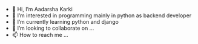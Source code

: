 - 👋 Hi, I’m Aadarsha Karki
- 👀 I’m interested in programming mainly in python as backend developer
- 🌱 I’m currently learning python and django
- 💞️ I’m looking to collaborate on ...
- 📫 How to reach me ...

<!---
aadarsha000/aadarsha000 is a ✨ special ✨ repository because its `README.md` (this file) appears on your GitHub profile.
You can click the Preview link to take a look at your changes.
--->

